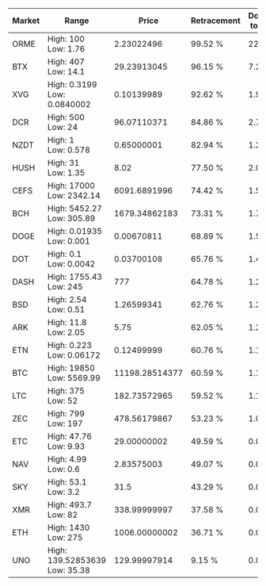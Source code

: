 | Market | Range | Price| Retracement | Doubles to 50% |
| --- | --- | --- | --- | --- |
| ORME | High: 100<br />Low: 1.76 | 2.23022496 | 99.52 % | 22.81 |
| BTX | High: 407<br />Low: 14.1 | 29.23913045 | 96.15 % | 7.20 |
| XVG | High: 0.3199<br />Low: 0.0840002 | 0.10139989 | 92.62 % | 1.99 |
| DCR | High: 500<br />Low: 24 | 96.07110371 | 84.86 % | 2.73 |
| NZDT | High: 1<br />Low: 0.578 | 0.65000001 | 82.94 % | 1.21 |
| HUSH | High: 31<br />Low: 1.35 | 8.02 | 77.50 % | 2.02 |
| CEFS | High: 17000<br />Low: 2342.14 | 6091.6891996 | 74.42 % | 1.59 |
| BCH | High: 5452.27<br />Low: 305.89 | 1679.34862183 | 73.31 % | 1.71 |
| DOGE | High: 0.01935<br />Low: 0.001 | 0.00670811 | 68.89 % | 1.52 |
| DOT | High: 0.1<br />Low: 0.0042 | 0.03700108 | 65.76 % | 1.41 |
| DASH | High: 1755.43<br />Low: 245 | 777 | 64.78 % | 1.29 |
| BSD | High: 2.54<br />Low: 0.51 | 1.26599341 | 62.76 % | 1.20 |
| ARK | High: 11.8<br />Low: 2.05 | 5.75 | 62.05 % | 1.20 |
| ETN | High: 0.223<br />Low: 0.06172 | 0.12499999 | 60.76 % | 1.14 |
| BTC | High: 19850<br />Low: 5569.99 | 11198.28514377 | 60.59 % | 1.13 |
| LTC | High: 375<br />Low: 52 | 182.73572965 | 59.52 % | 1.17 |
| ZEC | High: 799<br />Low: 197 | 478.56179867 | 53.23 % | 1.04 |
| ETC | High: 47.76<br />Low: 9.93 | 29.00000002 | 49.59 % | 0.00 |
| NAV | High: 4.99<br />Low: 0.6 | 2.83575003 | 49.07 % | 0.00 |
| SKY | High: 53.1<br />Low: 3.2 | 31.5 | 43.29 % | 0.00 |
| XMR | High: 493.7<br />Low: 82 | 338.99999997 | 37.58 % | 0.00 |
| ETH | High: 1430<br />Low: 275 | 1006.00000002 | 36.71 % | 0.00 |
| UNO | High: 139.52853639<br />Low: 35.38 | 129.99997914 | 9.15 % | 0.00 |
